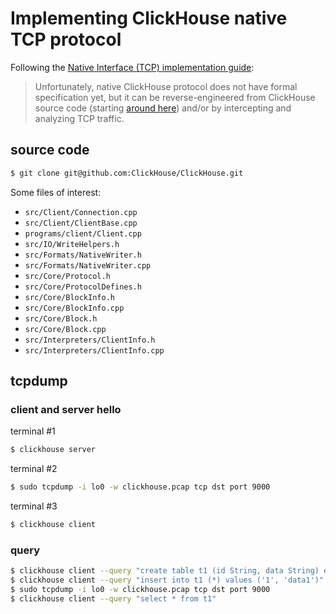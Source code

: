 # Implementing ClickHouse native TCP protocol

Following the [Native Interface (TCP) implementation guide](https://clickhouse.com/docs/en/interfaces/tcp):

> Unfortunately, native ClickHouse protocol does not have formal specification yet, but it can be reverse-engineered from ClickHouse source code (starting [around here](https://github.com/ClickHouse/ClickHouse/tree/master/src/Client)) and/or by intercepting and analyzing TCP traffic.

## source code

```sh
$ git clone git@github.com:ClickHouse/ClickHouse.git
```

Some files of interest:

- `src/Client/Connection.cpp`
- `src/Client/ClientBase.cpp`
- `programs/client/Client.cpp`
- `src/IO/WriteHelpers.h`
- `src/Formats/NativeWriter.h`
- `src/Formats/NativeWriter.cpp`
- `src/Core/Protocol.h`
- `src/Core/ProtocolDefines.h`
- `src/Core/BlockInfo.h`
- `src/Core/BlockInfo.cpp`
- `src/Core/Block.h`
- `src/Core/Block.cpp`
- `src/Interpreters/ClientInfo.h`
- `src/Interpreters/ClientInfo.cpp`

## tcpdump

### client and server hello

terminal #1
```sh
$ clickhouse server
```

terminal #2
```sh
$ sudo tcpdump -i lo0 -w clickhouse.pcap tcp dst port 9000
```

terminal #3
```sh
$ clickhouse client
```

### query

```sh
$ clickhouse client --query "create table t1 (id String, data String) engine Memory"
$ clickhouse client --query "insert into t1 (*) values ('1', 'data1')"
$ sudo tcpdump -i lo0 -w clickhouse.pcap tcp dst port 9000
$ clickhouse client --query "select * from t1"
```
